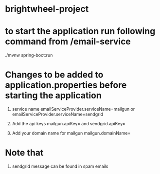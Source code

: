 # brightwheel-project

# to start the application run following command from /email-service
./mvnw spring-boot:run

# Changes to be added to application.properties before starting the application
1. service name
emailServiceProvider.serviceName=mailgun 
or 
emailServiceProvider.serviceName=sendgrid

2. Add the api keys
mailgun.apiKey= and 
sendgrid.apiKey=

3. Add your domain name for mailgun 
mailgun.domainName=

# Note that
1. sendgrid message can be found in spam emails
